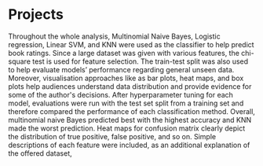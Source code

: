 # Projects
Throughout the whole analysis, Multinomial Naive Bayes, Logistic regression, Linear SVM, and KNN were used as the classifier to help predict book ratings. 
Since a large dataset was given with various features, the chi-square test is used for feature selection. The train-test split was also used to help evaluate models’ performance regarding general unseen data. 
Moreover, visualisation approaches like as bar plots, heat maps, and box plots help audiences understand data distribution and provide evidence for some of the author's decisions. 
After hyperparameter tuning for each model, evaluations were run with the test set split from a training set and therefore compared the performance of each classification method. 
Overall, multinomial naive Bayes predicted best with the highest accuracy and KNN made the worst prediction. 
Heat maps for confusion matrix clearly depict the distribution of true positive, false positive, and so on.
 Simple descriptions of each feature were included, as an additional explanation of the offered dataset, 